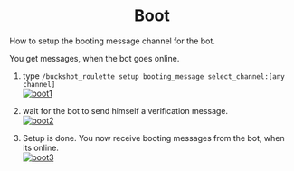 <h1 align="center">
Boot
</h1>

How to setup the booting message channel for the bot.

You get messages, when the bot goes online.

1. type ``/buckshot_roulette setup booting_message select_channel:[any channel]``\
[![boot1](../images/boot1.png)](./)

2. wait for the bot to send himself a verification message.\
[![boot2](../images/boot2.png)](./)

3. Setup is done. You now receive booting messages from the bot, when its online.\
[![boot3](../images/boot3.png)](./)
